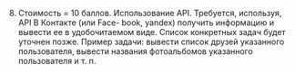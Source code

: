 8. Стоимость = 10 баллов. Использование API. Требуется, используя, API В Контакте (или Face-
book, yandex) получить информацию и вывести ее в удобочитаемом виде. Список конкретных
задач будет уточнен позже. Пример задачи: вывести список друзей указанного пользователя,
вывести названия фотоальбомов указанного пользователя и т. п.
